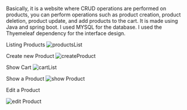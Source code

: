 Basically, it is a website where CRUD operations are performed on products, you can perform operations such as product creation, product deletion, product update, and add products to the cart.
It is made using Java and spring boot. I used MYSQL for the database. I used the Thyemeleaf dependency for the interface design.

Listing Products
![productsList](https://github.com/user-attachments/assets/c38f7131-0785-4244-96fd-ba41fb3dcfc4)

Create new Product
![createProduct](https://github.com/user-attachments/assets/589dab15-8f3d-4981-a540-2d7a39a1b66d)

Show Cart
![cartList](https://github.com/user-attachments/assets/95fefcf9-dd56-4d8e-b426-ddb7bf68943e)

Show a Product
![show Product](https://github.com/user-attachments/assets/38906915-7be7-4c83-ad2b-7adcfebd0f09)

Edit a Product

![edit Product](https://github.com/user-attachments/assets/c6e2b941-60a3-416c-849b-b2f0a0c06e44)
